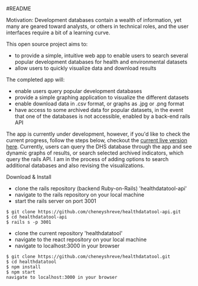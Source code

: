 #README

Motivation: Development databases contain a wealth of information, yet many are geared toward analysts, or others in technical roles, and the user interfaces require a bit of a learning curve.

This open source project aims to:  
- to provide a simple, intuitive web app to enable users to search several popular development databases for health and environmental datasets
- allow users to quickly visualize data and download results

The completed app will:
- enable users query popular development databases
- provide a simple graphing application to visualize the different datasets
- enable download data in .csv format, or graphs as .jpg or .png format
- have access to some archived data for popular datasets, in the event that one of the databases is not accessible, enabled by a back-end rails API

The app is currently under development, however, if you'd like to check the current progress, follow the steps below, checkout the [current live version here](https://glacial-beach-89300.herokuapp.com/). Currently, users can query the DHS database through the app and see dynamic graphs of results, or search selected archived indicators, which query the rails API. I am in the process of adding options to search additional databases and also revising the visualizations. 


Download & Install
- clone the rails repository (backend Ruby-on-Rails) 'healthdatatool-api'
- navigate to the rails repository on your local machine
- start the rails server on port 3001

```
$ git clone https://github.com/cheneyshreve/healthdatatool-api.git
$ cd healthdatatool-api
$ rails s -p 3001
```
- clone the current repository 'healthdatatool'
- navigate to the react repository on your local machine
- navigate to localhost:3000 in your browser

```
$ git clone https://github.com/cheneyshreve/healthdatatool.git
$ cd healthdatatool
$ npm install
$ npm start
navigate to localhost:3000 in your browser
```
